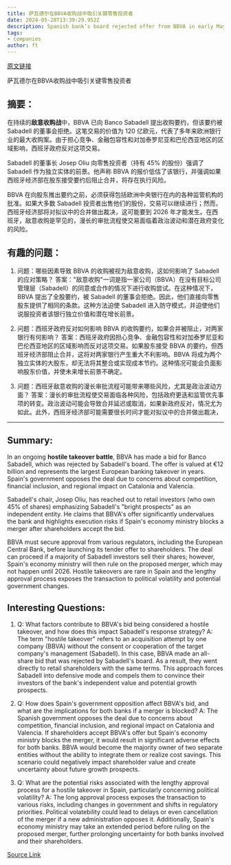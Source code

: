 ```yaml
---
title: 萨瓦德尔在BBVA收购战中吸引关键零售投资者
date: 2024-05-28T13:39:29.952Z
description: Spanish bank’s board rejected offer from BBVA in early May prompting its larger rival to go hostile
tags: 
- companies
author: ft
---
```


[原文链接](https://ft.com/content/7847d97b-333d-40b1-9004-67dc9919ec44)

萨瓦德尔在BBVA收购战中吸引关键零售投资者

## 摘要：
在持续的**敌意收购战**中，BBVA 已向 Banco Sabadell 提出收购要约，但该要约被 Sabadell 的董事会拒绝。这笔交易的价值为 120 亿欧元，代表了多年来欧洲银行业的最大收购案。由于担心竞争、金融包容性和对加泰罗尼亚和巴伦西亚地区的区域影响，西班牙政府反对这项交易。

Sabadell 的董事长 Josep Oliu 向零售投资者（持有 45% 的股份）强调了 Sabadell 作为独立实体的前景。他声称 BBVA 的报价低估了该银行，并强调如果西班牙经济部在股东接受要约后阻止合并，将存在执行风险。

BBVA 在向股东推出要约之前，必须获得包括欧洲中央银行在内的各种监管机构的批准。如果大多数 Sabadell 投资者出售他们的股份，交易可以继续进行；然而，西班牙经济部将对拟议中的合并做出裁决，这可能要到 2026 年才能发生。在西班牙，敌意收购是罕见的，漫长的审批流程使交易面临着政治波动和潜在政府变化的风险。

## 有趣的问题：

1. 问题：哪些因素导致 BBVA 的收购被视为敌意收购，这如何影响了 Sabadell 的应对策略？
   答案："敌意收购"一词是指一家公司（BBVA）在没有目标公司管理层（Sabadell）的同意或合作的情况下进行收购尝试。在这种情况下，BBVA 提出了全股要约，被 Sabadell 的董事会拒绝。因此，他们直接向零售股东提供了相同的条款。这种方法迫使 Sabadell 进入防守模式，并迫使他们说服投资者该银行独立价值和潜在增长前景。

2. 问题：西班牙政府反对如何影响 BBVA 的收购要约，如果合并被阻止，对两家银行有何影响？
   答案：西班牙政府因担心竞争、金融包容性和对加泰罗尼亚和巴伦西亚地区的区域影响而反对这项交易。如果股东接受 BBVA 的要约，但西班牙经济部阻止合并，这将对两家银行产生重大不利影响。BBVA 将成为两个独立实体的大股东，却无法将其整合或实现成本节约。这种情况可能会负面影响股东价值，并使未来增长前景不确定。

3. 问题：西班牙敌意收购的漫长审批流程可能带来哪些风险，尤其是政治波动方面？
   答案：漫长的审批流程使交易面临各种风险，包括政府更迭和监管优先事项的转变。政治波动可能会导致合并延迟或取消，如果新政府反对，情况尤为如此。此外，西班牙经济部可能需要很长时间才能对拟议中的合并做出裁决，

---

## Summary:
In an ongoing **hostile takeover battle**, BBVA has made a bid for Banco Sabadell, which was rejected by Sabadell's board. The offer is valued at €12 billion and represents the largest European banking takeover in years. Spain's government opposes the deal due to concerns about competition, financial inclusion, and regional impact on Catalonia and Valencia.

Sabadell's chair, Josep Oliu, has reached out to retail investors (who own 45% of shares) emphasizing Sabadell's "bright prospects" as an independent entity. He claims that BBVA's offer significantly undervalues the bank and highlights execution risks if Spain's economy ministry blocks a merger after shareholders accept the bid.

BBVA must secure approval from various regulators, including the European Central Bank, before launching its tender offer to shareholders. The deal can proceed if a majority of Sabadell investors sell their shares; however, Spain's economy ministry will then rule on the proposed merger, which may not happen until 
2026. Hostile takeovers are rare in Spain and the lengthy approval process exposes the transaction to political volatility and potential government changes.

## Interesting Questions:
1. Q: What factors contribute to BBVA's bid being considered a hostile takeover, and how does this impact Sabadell's response strategy?
   A: The term "hostile takeover" refers to an acquisition attempt by one company (BBVA) without the consent or cooperation of the target company's management (Sabadell). In this case, BBVA made an all-share bid that was rejected by Sabadell's board. As a result, they went directly to retail shareholders with the same terms. This approach forces Sabadell into defensive mode and compels them to convince their investors of the bank's independent value and potential growth prospects.
   
2. Q: How does Spain's government opposition affect BBVA's bid, and what are the implications for both banks if a merger is blocked?
   A: The Spanish government opposes the deal due to concerns about competition, financial inclusion, and regional impact on Catalonia and Valencia. If shareholders accept BBVA's offer but Spain's economy ministry blocks the merger, it would result in significant adverse effects for both banks. BBVA would become the majority owner of two separate entities without the ability to integrate them or realize cost savings. This scenario could negatively impact shareholder value and create uncertainty about future growth prospects.
   
3. Q: What are the potential risks associated with the lengthy approval process for a hostile takeover in Spain, particularly concerning political volatility?
   A: The long approval process exposes the transaction to various risks, including changes in government and shifts in regulatory priorities. Political volatebility could lead to delays or even cancellation of the merger if a new administration opposes it. Additionally, Spain's economy ministry may take an extended period before ruling on the proposed merger, further prolonging uncertainty for both banks involved and their shareholders.

[Source Link](https://ft.com/content/7847d97b-333d-40b1-9004-67dc9919ec44)

